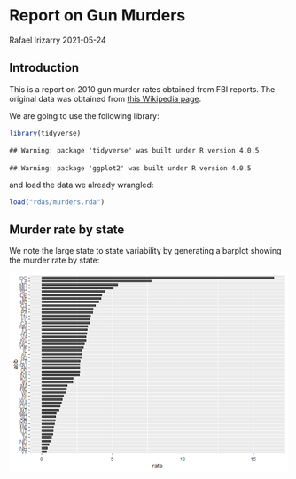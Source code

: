 Report on Gun Murders
================
Rafael Irizarry
2021-05-24

## Introduction

This is a report on 2010 gun murder rates obtained from FBI reports. The
original data was obtained from [this Wikipedia
page](https://en.wikipedia.org/wiki/Murder_in_the_United_States_by_state).

We are going to use the following library:

``` r
library(tidyverse)
```

    ## Warning: package 'tidyverse' was built under R version 4.0.5

    ## Warning: package 'ggplot2' was built under R version 4.0.5

and load the data we already wrangled:

``` r
load("rdas/murders.rda")
```

## Murder rate by state

We note the large state to state variability by generating a barplot
showing the murder rate by state:

![](report_files/figure-gfm/murder-rate-by-state-1.png)<!-- -->
